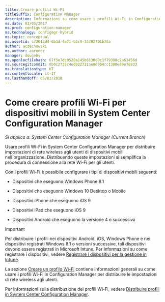 ```yaml
---
title: Creare profili Wi-Fi
titleSuffix: Configuration Manager
description: Informazioni su come usare i profili Wi-Fi in Configuration Manager per distribuire impostazioni di rete wireless agli utenti di dispositivi mobili nell'organizzazione.
ms.date: 03/05/2017
ms.prod: configuration-manager
ms.technology: configmgr-hybrid
ms.topic: conceptual
ms.assetid: c72612d4-0b3d-4e71-b3c9-35782701b78a
author: aczechowski
ms.author: aaroncz
manager: dougeby
ms.openlocfilehash: 07f5e7dc0520a145b6130d0c1f79388c2a63456d
ms.sourcegitcommit: 0b0c2735c4ed822731ae069b4cc1380e89e78933
ms.translationtype: HT
ms.contentlocale: it-IT
ms.lasthandoff: 05/03/2018
---
```

# <a name="how-to-create-wi-fi-profiles-for-mobile-devices-in-system-center-configuration-manager"></a>Come creare profili Wi-Fi per dispositivi mobili in System Center Configuration Manager

*Si applica a: System Center Configuration Manager (Current Branch)*

Usare profili Wi-Fi in System Center Configuration Manager per distribuire impostazioni di rete wireless agli utenti di dispositivi mobili nell'organizzazione. Distribuendo queste impostazioni si semplifica la procedura di connessione alla rete Wi-Fi per gli utenti.  

Con i profili Wi-Fi è possibile configurare i tipi di dispositivi mobili seguenti:  

-   Dispositivi che eseguono Windows Phone 8.1  

-   Dispositivi che eseguono Windows 10 Desktop o Mobile  

-   Dispositivi iPhone che eseguono iOS 9  

-   Dispositivi iPad che eseguono iOS 9  

-   Dispositivi Android che eseguono la versione 4 o successiva

> [!IMPORTANT]  
>  Per distribuire i profili nei dispositivi Android, iOS, Windows Phone e nei dispositivi registrati Windows 8.1 o versioni successive, tali dispositivi devono essere registrati in Microsoft Intune. Per informazioni su come registrare i dispositivi, vedere [Registrare i dispositivi per la gestione in Intune](https://docs.microsoft.com/intune/deploy-use/enroll-devices-in-microsoft-intune).  

La sezione [Creare un profilo Wi-Fi](../../protect/deploy-use/create-wifi-profiles.md#create-a-wi-fi-profile) contiene informazioni generali su come usare i profili Wi-Fi in Configuration Manager per distribuire le impostazioni di rete wireless agli utenti.

Per informazioni sulla distribuzione dei profili Wi-Fi, vedere [Distribuire profili in System Center Configuration Manager](../../protect/deploy-use/deploy-wifi-vpn-email-cert-profiles.md).
